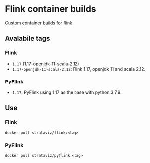 # Flink container builds

Custom container builds for flink

## Avalabile tags

### Flink

* `1.17` (1.17-openjdk-11-scala-2.12)
* `1.17-openjdk-11-scala-2.12`: Flink 1.17, openjdk 11 and scala 2.12.

### PyFlink

* `1.17`: PyFlink using 1.17 as the base with python 3.7.9.

## Use

### Flink
 ```
 docker pull strataviz/flink:<tag>
 ```

### PyFlink
```
docker pull strataviz/pyflink:<tag>
```
